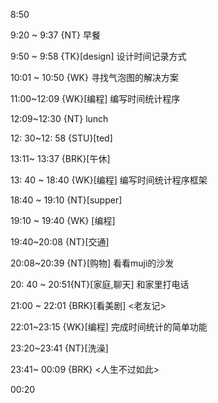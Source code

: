 
8:50

9:20 ~ 9:37 {NT} 早餐

9:50 ~ 9:58 {TK}[design] 设计时间记录方式

10:01 ~ 10:50 {WK} 寻找气泡图的解决方案

11:00~12:09 {WK}[编程]<life-time-tracker> 编写时间统计程序

12:09~12:30 {NT} lunch

12: 30~12: 58 {STU}[ted]

13:11~ 13:37 {BRK}[午休]

13: 40 ~ 18:40 {WK}[编程]<life-time-tracker> 编写时间统计程序框架

18:40 ~ 19:10 {NT}[supper]

19:10 ~ 19:40 {WK} [编程]<life-time-tracker>

19:40~20:08 {NT}[交通]

20:08~20:39 {NT}[购物] 看看muji的沙发

20: 40 ~ 20:51{NT}[家庭,聊天] 和家里打电话

21:00 ~ 22:01 {BRK}[看美剧] <老友记>

22:01~23:15 {WK}[编程] <life-time-tracker> 完成时间统计的简单功能

23:20~23:41 {NT}[洗澡]

23:41~ 00:09 {BRK} <人生不过如此>

00:20
